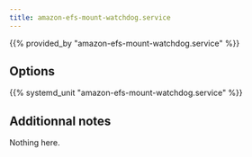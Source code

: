 ```yaml
---
title: amazon-efs-mount-watchdog.service
---
```


{{% provided_by "amazon-efs-mount-watchdog.service" %}}

## Options

{{% systemd_unit "amazon-efs-mount-watchdog.service" %}}

## Additionnal notes

Nothing here.